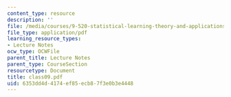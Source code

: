 ```yaml
---
content_type: resource
description: ''
file: /media/courses/9-520-statistical-learning-theory-and-applications-spring-2006/6353dd4d4174ef85ecb87f3e0b3e4448_class09.pdf
file_type: application/pdf
learning_resource_types:
- Lecture Notes
ocw_type: OCWFile
parent_title: Lecture Notes
parent_type: CourseSection
resourcetype: Document
title: class09.pdf
uid: 6353dd4d-4174-ef85-ecb8-7f3e0b3e4448
---
```

